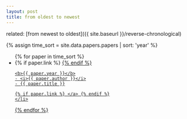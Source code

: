 ```yaml
---
layout: post
title: from oldest to newest
---
```


related: [from newest to oldest]({{ site.baseurl }}/reverse-chronological)

{% assign time_sort = site.data.papers.papers | sort: 'year' %}

<ul>
{% for paper in time_sort %}
    <li>
    {% if paper.link %} <a href="{{paper.link}}"> {% endif %}

    <b>{{ paper.year }}</b>
    - <i>{{ paper.author }}</i>
    - {{ paper.title }}

    {% if paper.link %} </a> {% endif %}
    </li>
{% endfor %}
</ul>

